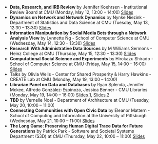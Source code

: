 - **Data, Research, and IRB Review** by Jennifer Koehrsen - Institutional Review Board at CMU  (Monday, May 12, 13:00 – 14:00) [Slides](https://github.com/sicss-cmu/2025-materials/blob/main/Speakers%20series/Data%2C%20Research%2C%20and%20IRB%20Review.pdf)
- **Dynamics on Network and Network Dynamics** by Nynke Niezink - Department of Statistics and Data Science at CMU (Tuesday, May 13, 12:30 – 13:30) [Slides](https://github.com/sicss-cmu/2025-materials/blob/main/Speakers%20series/NetworkAnalysis.pdf) 
- **Information Manipulation by Social Media Bots through a Network Analysis View** by Lynnette Ng - School of Computer Science at CMU (Wednesday, May 14, 12:30 – 13:30) [Slides](https://github.com/sicss-cmu/2025-materials/blob/main/Speakers%20series/Information_Manipulation.pdf)
- **Research With Administrative Data Sources** by M Williams Sermons - Heinz College at CMU (Thursday, May 15, 12:30 – 13:30) [Slides](https://github.com/sicss-cmu/2025-materials/blob/main/Speakers%20series/M%20W%20Sermons%20Summer%20Institute%20Presentation.pdf)
- **Computational Social Science and Experiments** by Hirokazu Shirado - School of Computer Science at CMU (Friday, May 15, 14:00 – 16:00) [Slides](https://github.com/sicss-cmu/2025-materials/blob/main/Speakers%20series/SICSS_CMU_HirokazuShirado_20250516.pdf)
- Talks by Olivia Wells - Center for Shared Prosperity & Harry Hawkins - CREATE Lab at CMU (Monday, May 19, 13:00 – 14:00)
- **Librarian Panel on Data and Databases** by Ryan Splenda, Jennifer Mckee, Alfredo González-Espinoza, Jessica Benner - CMU Libraries (Monday, May 19, 14:00 – 16:00) [Slides 1](https://github.com/sicss-cmu/2025-materials/blob/main/Speakers%20series/Biz%26Econ%20Data%20Sources.pdf), [Slides 2](https://github.com/sicss-cmu/2025-materials/blob/main/Speakers%20series/SICSS%20Panel_%20GIS%20data.pdf)
- **TBD** by Vernelle Noel - Department of Architecture at CMU (Tuesday, May 20, 10:00 – 11:00) 
- **Connecting Communities with Open Civic Data** by Eleanor Mattern - School of Computing and Information at the University of Pittsburgh (Wednesday, May 21, 10:00 – 11:00) [Slides](https://github.com/sicss-cmu/2025-materials/blob/main/Speakers%20series/Connecting%20Communities%20with%20Open%20Civic%20Data.pdf)
- **The Long Game: Preserving Human Digital Trace Data for Future Generations** by Patrick Park - Software and Societal Systems Department (S3D) at CMU (Thursday, May 22, 10:00 – 11:00) [Slides](https://github.com/sicss-cmu/2025-materials/blob/main/Speakers%20series/SICSS_2025_Patrick_Park.pdf)


